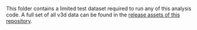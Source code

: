 This folder contains a limited test dataset required to run any of this analysis code.
A full set of all v3d data can be found in the
[release assets of this repository](https://github.com/Jwely/pivpr/releases).